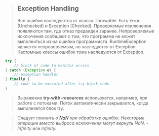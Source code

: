 >## Exception Handling
>Все ошибки наследуются от класса Throwable.
>Есть Error (Unchecked) и Exception (Checked). Проверяемые исключения появляются там, где отказ предвиден заранее. Непроверяемые исключения сообщают о том, что программа не может выполниться из-за ошибки программиста. RuntimeException является непроверяемым, но наследуется от Exception. Кастомные классы ошибок тоже наследуются от Exception.
```java
try {
	// block of code to monitor errors
} catch (Exception e) {
	// exception handler
} finally {
	// code to be executed after try block ends
}
```
>Выражение **try-with-resources** используется, например, при работе с потоками. Поток автоматически закрывается, когда выполняется блок try.

>*Следует помнить о [NaN](https://www.baeldung.com/java-not-a-number) при обработке ошибок. Некоторые операции вместо выброса исключения могут вернуть NaN, -Infinity или Infinity.*
<!--stackedit_data:
eyJoaXN0b3J5IjpbNzg3MDU3ODA0LDE4OTg5ODE1NDcsNjIwNj
g3NDAzLC0xMjU0Mzg2MjU4XX0=
-->